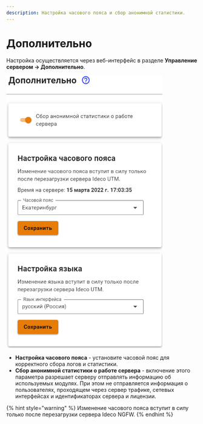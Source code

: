 ```yaml
---
description: Настройка часового пояса и сбор анонимной статистики.
---
```


# Дополнительно

Настройка осуществляется через веб-интерфейс в разделе **Управление сервером -> Дополнительно**.

![](/.gitbook/assets/addition.png)

* **Настройка часового пояса** - установите часовой пояс для корректного сбора логов и статистики.
* **Сбор анонимной статистики о работе сервера** - включение этого параметра разрешает серверу отправлять информацию об используемых модулях. При этом не отправляется информация о пользователях, проходящем через сервер трафике, сетевых интерфейсах и идентификаторах сервера и лицензии.

{% hint style="warning" %}
Изменение часового пояса вступит в силу только после перезагрузки сервера Ideco NGFW.
{% endhint %}
